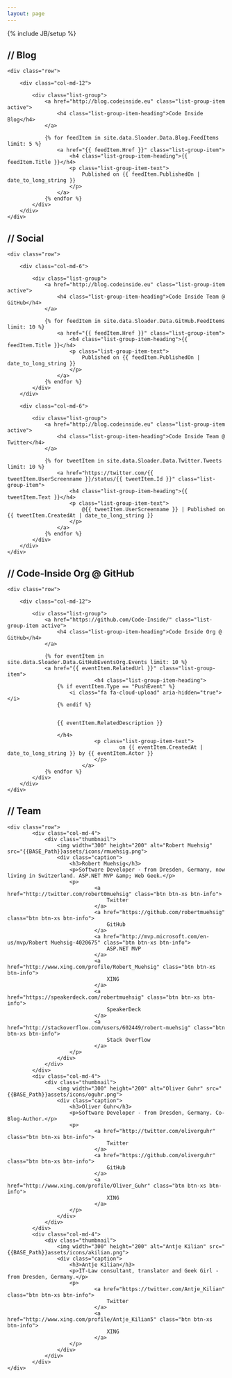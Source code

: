 ```yaml
---
layout: page
---
```

{% include JB/setup %}

<section>
    <h2><strong>//</strong> Blog</h2>

    <div class="row">

        <div class="col-md-12">

            <div class="list-group">
                <a href="http://blog.codeinside.eu" class="list-group-item active">
                    <h4 class="list-group-item-heading">Code Inside Blog</h4>
                </a>
				
				{% for feedItem in site.data.Sloader.Data.Blog.FeedItems limit: 5 %}
					<a href="{{ feedItem.Href }}" class="list-group-item">
                        <h4 class="list-group-item-heading">{{ feedItem.Title }}</h4>
                        <p class="list-group-item-text">
                            Published on {{ feedItem.PublishedOn | date_to_long_string }}
                        </p>
                    </a>
				{% endfor %}
            </div>
        </div>
    </div>
</section>

<section>
    <h2><strong>//</strong> Social</h2>

    <div class="row">

        <div class="col-md-6">

            <div class="list-group">
                <a href="http://blog.codeinside.eu" class="list-group-item active">
                    <h4 class="list-group-item-heading">Code Inside Team @ GitHub</h4>
                </a>
				
				{% for feedItem in site.data.Sloader.Data.GitHub.FeedItems limit: 10 %}
					<a href="{{ feedItem.Href }}" class="list-group-item">
                        <h4 class="list-group-item-heading">{{ feedItem.Title }}</h4>
                        <p class="list-group-item-text">
                            Published on {{ feedItem.PublishedOn | date_to_long_string }}
                        </p>
                    </a>
				{% endfor %}
            </div>
        </div>
        
        <div class="col-md-6">

            <div class="list-group">
                <a href="http://blog.codeinside.eu" class="list-group-item active">
                    <h4 class="list-group-item-heading">Code Inside Team @ Twitter</h4>
                </a>
				
				{% for tweetItem in site.data.Sloader.Data.Twitter.Tweets limit: 10 %}
					<a href="https://twitter.com/{{ tweetItem.UserScreenname }}/status/{{ tweetItem.Id }}" class="list-group-item">
                        <h4 class="list-group-item-heading">{{ tweetItem.Text }}</h4>
                        <p class="list-group-item-text">
                            @{{ tweetItem.UserScreenname }} | Published on {{ tweetItem.CreatedAt | date_to_long_string }}
                        </p>
                    </a>
				{% endfor %}
            </div>
        </div>
    </div>
</section>

<section>
    <h2><strong>//</strong> Code-Inside Org @ GitHub</h2>

    <div class="row">

        <div class="col-md-12">

            <div class="list-group">
                <a href="https://github.com/Code-Inside/" class="list-group-item active">
                    <h4 class="list-group-item-heading">Code Inside Org @ GitHub</h4>
                </a>
				
				{% for eventItem in site.data.Sloader.Data.GitHubEventsOrg.Events limit: 10 %}
				<a href="{{ eventItem.RelatedUrl }}" class="list-group-item">
                        		<h4 class="list-group-item-heading">
					{% if eventItem.Type == "PushEvent" %}
						<i class="fa fa-cloud-upload" aria-hidden="true"></i>
					{% endif %}
					
					
					{{ eventItem.RelatedDescription }}
					
					</h4>
                        		<p class="list-group-item-text">
                            			on {{ eventItem.CreatedAt | date_to_long_string }} by {{ eventItem.Actor }}
                        		</p>
                    		</a>
				{% endfor %}
            </div>
        </div>
    </div>
</section>

<section>
    <h2><strong>//</strong>&nbsp;Team</h2>

    <div class="row">
            <div class="col-md-4">
                <div class="thumbnail">
                    <img width="300" height="200" alt="Robert Muehsig" src="{{BASE_Path}}assets/icons/rmuehsig.png">
                    <div class="caption">
                        <h3>Robert Muehsig</h3>
                        <p>Software Developer - from Dresden, Germany, now living in Switzerland. ASP.NET MVP &amp; Web Geek.</p>
                        <p>
                                <a href="http://twitter.com/robert0muehsig" class="btn btn-xs btn-info">
                                    Twitter
                                </a>
                                <a href="https://github.com/robertmuehsig" class="btn btn-xs btn-info">
                                    GitHub
                                </a>
                                <a href="http://mvp.microsoft.com/en-us/mvp/Robert Muehsig-4020675" class="btn btn-xs btn-info">
                                    ASP.NET MVP
                                </a>
                                <a href="http://www.xing.com/profile/Robert_Muehsig" class="btn btn-xs btn-info">
                                    XING
                                </a>
                                <a href="https://speakerdeck.com/robertmuehsig" class="btn btn-xs btn-info">
                                    SpeakerDeck
                                </a>
                                <a href="http://stackoverflow.com/users/602449/robert-muehsig" class="btn btn-xs btn-info">
                                    Stack Overflow
                                </a>
                        </p>
                    </div>
                </div>
            </div>
            <div class="col-md-4">
                <div class="thumbnail">
                    <img width="300" height="200" alt="Oliver Guhr" src="{{BASE_Path}}assets/icons/oguhr.png">
                    <div class="caption">
                        <h3>Oliver Guhr</h3>
                        <p>Software Developer - from Dresden, Germany. Co-Blog-Author.</p>
                        <p>
                                <a href="http://twitter.com/oliverguhr" class="btn btn-xs btn-info">
                                    Twitter
                                </a>
                                <a href="https://github.com/oliverguhr" class="btn btn-xs btn-info">
                                    GitHub
                                </a>
                                <a href="http://www.xing.com/profile/Oliver_Guhr" class="btn btn-xs btn-info">
                                    XING
                                </a>
                        </p>
                    </div>
                </div>
            </div>
            <div class="col-md-4">
                <div class="thumbnail">
                    <img width="300" height="200" alt="Antje Kilian" src="{{BASE_Path}}assets/icons/akilian.png">
                    <div class="caption">
                        <h3>Antje Kilian</h3>
                        <p>IT-Law consultant, translator and Geek Girl - from Dresden, Germany.</p>
                        <p>
                                <a href="https://twitter.com/Antje_Kilian" class="btn btn-xs btn-info">
                                    Twitter
                                </a>
                                <a href="http://www.xing.com/profile/Antje_Kilian5" class="btn btn-xs btn-info">
                                    XING
                                </a>
                        </p>
                    </div>
                </div>
            </div>
    </div>
</section>

